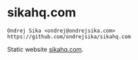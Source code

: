 # sikahq.com

    Ondrej Sika <ondrej@ondrejsika.com>
    https://github.com/ondrejsika/sikahq.com

Static website [sikahq.com](https://sikahq.com).

